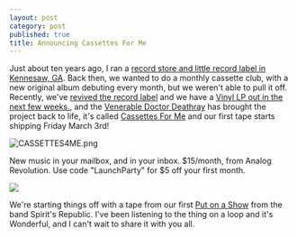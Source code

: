 ```yaml
---
layout: post
category: post
published: true
title: Announcing Cassettes For Me
---
```

Just about ten years ago, I ran a [record store and little record label in Kennesaw, GA](https://analogrevolution.com). Back then, we wanted to do a monthly cassette club, with a new original album debuting every month, but we weren't able to pull it off. Recently, we've [revived the record label](https://analogrevolution.bandcamp.com) and we have a [Vinyl LP out in the next few weeks.](https://analogrevolution.bandcamp.com/album/giant-robot-jetpack-voted-most-chill-in-high-school), and the [Venerable Doctor Deathray](https://doctordeathray.bandcamp.com) has brought the project back to life, it's called [Cassettes For Me](https://cassettesfor.me) and our first tape starts shipping Friday March 3rd!

![CASSETTES4ME.png]({{site.baseurl}}/images/CASSETTES4ME.png)

New music in your mailbox, and in your inbox. $15/month, from Analog Revolution. Use code "LaunchParty" for $5 off your first month. 

![]({{site.baseurl}}/images/Announcing%20Cassettes%20For%20Me%20New%20Tapes%20and%20Digital%20Downloads%20every%20month!%20Month%20One%20Spirits%20Republic%20Live%20March%202022%20httpscassettesfor.me.png)

We're starting things off with a tape from our first [Put on a Show](https://ajroach42.com/put-on-a-show/) from the band Spirit's Republic. I've been listening to the thing on a loop and it's Wonderful, and I can't wait to share it with you all.
